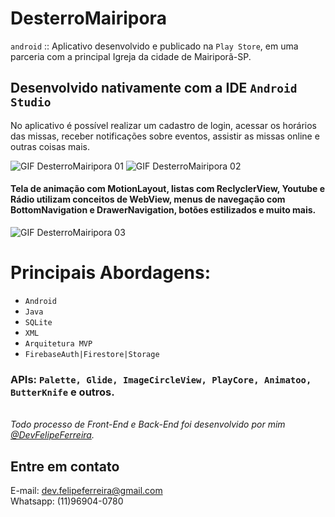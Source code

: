 # DesterroMairipora
``android`` :: Aplicativo desenvolvido e publicado na ``Play Store``, em uma parceria com a principal Igreja da cidade de Mairiporã-SP. 

## Desenvolvido nativamente com a IDE ``Android Studio``

No aplicativo é possível realizar um cadastro de login, acessar os horários das missas, receber notificações sobre eventos, assistir as missas online e outras coisas mais. 

![GIF DesterroMairipora 01](https://github.com/felipeferreira-dev/DesterroMairipora/blob/master/gif_desterro_mairipora_01.gif)
![GIF DesterroMairipora 02](https://github.com/felipeferreira-dev/DesterroMairipora/blob/master/gif_desterro_mairipora_02.gif)

#### Tela de animação com MotionLayout, listas com ReclyclerView, Youtube e Rádio utilizam conceitos de WebView, menus de navegação com BottomNavigation e DrawerNavigation, botões estilizados e muito mais.

![GIF DesterroMairipora 03](https://github.com/felipeferreira-dev/DesterroMairipora/blob/master/gif_desterro_mairipora_03.gif)

# Principais Abordagens:

- ``Android``
- ``Java``
- ``SQLite``
- ``XML``
- ``Arquitetura MVP``
- ``FirebaseAuth|Firestore|Storage``


### APIs: ```Palette, Glide, ImageCircleView, PlayCore, Animatoo, ButterKnife``` e outros.

<br>*Todo processo de Front-End e Back-End foi desenvolvido por mim [@DevFelipeFerreira](https://github.com/felipeferreira-dev).*</br>

## Entre em contato 
E-mail: dev.felipeferreira@gmail.com 
<br>Whatsapp: (11)96904-0780</br>
